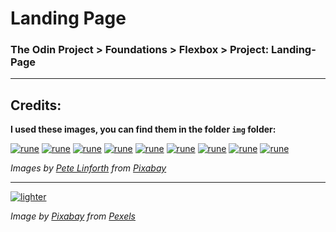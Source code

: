 # Landing Page
### The Odin Project > Foundations > Flexbox > Project: Landing-Page
---
## Credits:
**I used these images, you can find them in the folder ``` img ``` folder:**

[![rune](./img/rune-img1.jpg)](https://pixabay.com/illustrations/rune-geometry-sacred-mystic-2970428/)
[![rune](./img/rune-img2.jpg)](https://pixabay.com/illustrations/rune-geometry-sacred-mystic-2970437/)
[![rune](./img/rune-img3.jpg)](https://pixabay.com/illustrations/rune-geometry-sacred-mystic-2970438/)
[![rune](./img/rune-img4.jpg)](https://pixabay.com/illustrations/rune-geometry-sacred-mystic-2970439/)
[![rune](./img/rune-img5.jpg)](https://pixabay.com/illustrations/rune-geometry-sacred-mystic-2970440/)
[![rune](./img/rune-img6.jpg)](https://pixabay.com/illustrations/rune-geometry-sacred-mystic-2970441/)
[![rune](./img/rune-img7.jpg)](https://pixabay.com/illustrations/rune-geometry-sacred-mystic-2970442/)
[![rune](./img/rune-img8.jpg)](https://pixabay.com/illustrations/rune-geometry-sacred-mystic-2970443/)
[![rune](./img/rune-img9.jpg)](https://pixabay.com/illustrations/rune-geometry-sacred-mystic-2970444/)

*Images by [Pete Linforth](https://pixabay.com/users/thedigitalartist-202249/) from [Pixabay](https://pixabay.com/)*

---

[![lighter](./img/background.jpg)](https://www.pexels.com/photo/grey-flip-top-lighter-78778/)

*Image by [Pixabay](https://www.pexels.com/@pixabay/) from [Pexels](https://pexels.com)*
